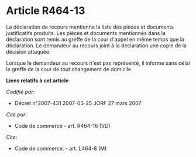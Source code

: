 # Article R464-13

La déclaration de recours mentionne la liste des pièces et documents justificatifs produits. Les pièces et documents
mentionnés dans la déclaration sont remis au greffe de la cour d'appel en même temps que la déclaration. Le demandeur au
recours joint à la déclaration une copie de la décision attaquée.

Lorsque le demandeur au recours n'est pas représenté, il informe sans délai le greffe de la cour de tout changement de
domicile.

**Liens relatifs à cet article**

_Codifié par_:

  - Décret n°2007-431 2007-03-25 JORF 27 mars 2007

_Cité par_:

  - Code de commerce - art. R464-16 (VD)

_Cite_:

  - Code de commerce. - art. L464-8 (M)
